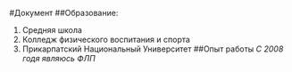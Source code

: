 #Документ
##Образование:
1. Средняя школа
2. Колледж физического воспитания и спорта
3. Прикарпатский Национальный Университет
##Опыт работы
*С 2008 годя являюсь ФЛП*